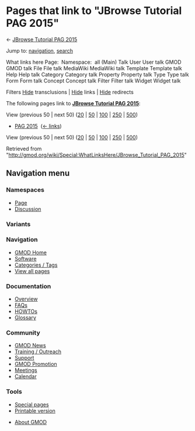 <div id="mw-page-base" class="noprint">

</div>

<div id="mw-head-base" class="noprint">

</div>

<div id="content" class="mw-body" role="main">

<span id="top"></span>

<div id="mw-js-message" style="display:none;">

</div>



# <span dir="auto">Pages that link to "JBrowse Tutorial PAG 2015"</span>

<div id="bodyContent">

<div id="contentSub">

← [JBrowse Tutorial PAG
2015](/wiki/JBrowse_Tutorial_PAG_2015 "JBrowse Tutorial PAG 2015")

</div>

<div id="jump-to-nav" class="mw-jump">

Jump to: [navigation](#mw-navigation), [search](#p-search)

</div>

<div id="mw-content-text">

What links here Page:  Namespace:  all (Main) Talk User User talk GMOD
GMOD talk File File talk MediaWiki MediaWiki talk Template Template talk
Help Help talk Category Category talk Property Property talk Type Type
talk Form Form talk Concept Concept talk Filter Filter talk Widget
Widget talk

Filters
[Hide](/mediawiki/index.php?title=Special:WhatLinksHere/JBrowse_Tutorial_PAG_2015&hidetrans=1 "Special:WhatLinksHere/JBrowse Tutorial PAG 2015")
transclusions \|
[Hide](/mediawiki/index.php?title=Special:WhatLinksHere/JBrowse_Tutorial_PAG_2015&hidelinks=1 "Special:WhatLinksHere/JBrowse Tutorial PAG 2015")
links \|
[Hide](/mediawiki/index.php?title=Special:WhatLinksHere/JBrowse_Tutorial_PAG_2015&hideredirs=1 "Special:WhatLinksHere/JBrowse Tutorial PAG 2015")
redirects

The following pages link to **[JBrowse Tutorial PAG
2015](/wiki/JBrowse_Tutorial_PAG_2015 "JBrowse Tutorial PAG 2015")**:

View (previous 50 \| next 50)
([20](/mediawiki/index.php?title=Special:WhatLinksHere/JBrowse_Tutorial_PAG_2015&limit=20 "Special:WhatLinksHere/JBrowse Tutorial PAG 2015")
\|
[50](/mediawiki/index.php?title=Special:WhatLinksHere/JBrowse_Tutorial_PAG_2015&limit=50 "Special:WhatLinksHere/JBrowse Tutorial PAG 2015")
\|
[100](/mediawiki/index.php?title=Special:WhatLinksHere/JBrowse_Tutorial_PAG_2015&limit=100 "Special:WhatLinksHere/JBrowse Tutorial PAG 2015")
\|
[250](/mediawiki/index.php?title=Special:WhatLinksHere/JBrowse_Tutorial_PAG_2015&limit=250 "Special:WhatLinksHere/JBrowse Tutorial PAG 2015")
\|
[500](/mediawiki/index.php?title=Special:WhatLinksHere/JBrowse_Tutorial_PAG_2015&limit=500 "Special:WhatLinksHere/JBrowse Tutorial PAG 2015"))

- [PAG 2015](/wiki/PAG_2015 "PAG 2015") ‎
  <span class="mw-whatlinkshere-tools">([←
  links](/mediawiki/index.php?title=Special:WhatLinksHere&target=PAG+2015 "Special:WhatLinksHere"))</span>

View (previous 50 \| next 50)
([20](/mediawiki/index.php?title=Special:WhatLinksHere/JBrowse_Tutorial_PAG_2015&limit=20 "Special:WhatLinksHere/JBrowse Tutorial PAG 2015")
\|
[50](/mediawiki/index.php?title=Special:WhatLinksHere/JBrowse_Tutorial_PAG_2015&limit=50 "Special:WhatLinksHere/JBrowse Tutorial PAG 2015")
\|
[100](/mediawiki/index.php?title=Special:WhatLinksHere/JBrowse_Tutorial_PAG_2015&limit=100 "Special:WhatLinksHere/JBrowse Tutorial PAG 2015")
\|
[250](/mediawiki/index.php?title=Special:WhatLinksHere/JBrowse_Tutorial_PAG_2015&limit=250 "Special:WhatLinksHere/JBrowse Tutorial PAG 2015")
\|
[500](/mediawiki/index.php?title=Special:WhatLinksHere/JBrowse_Tutorial_PAG_2015&limit=500 "Special:WhatLinksHere/JBrowse Tutorial PAG 2015"))

</div>

<div class="printfooter">

Retrieved from
"<http://gmod.org/wiki/Special:WhatLinksHere/JBrowse_Tutorial_PAG_2015>"

</div>

<div id="catlinks" class="catlinks catlinks-allhidden">

</div>

<div class="visualClear">

</div>

</div>

</div>

<div id="mw-navigation">

## Navigation menu

<div id="mw-head">



<div id="left-navigation">

<div id="p-namespaces" class="vectorTabs" role="navigation"
aria-labelledby="p-namespaces-label">

### Namespaces

- <span id="ca-nstab-main"><a href="/wiki/JBrowse_Tutorial_PAG_2015" accesskey="c"
  title="View the content page [c]">Page</a></span>
- <span id="ca-talk"><a
  href="/mediawiki/index.php?title=Talk:JBrowse_Tutorial_PAG_2015&amp;action=edit&amp;redlink=1"
  accesskey="t"
  title="Discussion about the content page [t]">Discussion</a></span>

</div>

<div id="p-variants" class="vectorMenu emptyPortlet" role="navigation"
aria-labelledby="p-variants-label">

### 

### Variants[](#)

<div class="menu">

</div>

</div>

</div>





</div>

</div>

</div>

<div id="mw-panel">

<div id="p-logo" role="banner">

<a href="/wiki/Main_Page"
style="background-image: url(http://gmod.org/images/GMOD-cogs.png);"
title="Visit the main page"></a>

</div>

<div id="p-Navigation" class="portal" role="navigation"
aria-labelledby="p-Navigation-label">

### Navigation

<div class="body">

- <span id="n-GMOD-Home">[GMOD Home](/wiki/Main_Page)</span>
- <span id="n-Software">[Software](/wiki/GMOD_Components)</span>
- <span id="n-Categories-.2F-Tags">[Categories /
  Tags](/wiki/Categories)</span>
- <span id="n-View-all-pages">[View all
  pages](/wiki/Special:AllPages)</span>

</div>

</div>

<div id="p-Documentation" class="portal" role="navigation"
aria-labelledby="p-Documentation-label">

### Documentation

<div class="body">

- <span id="n-Overview">[Overview](/wiki/Overview)</span>
- <span id="n-FAQs">[FAQs](/wiki/Category:FAQ)</span>
- <span id="n-HOWTOs">[HOWTOs](/wiki/Category:HOWTO)</span>
- <span id="n-Glossary">[Glossary](/wiki/Glossary)</span>

</div>

</div>

<div id="p-Community" class="portal" role="navigation"
aria-labelledby="p-Community-label">

### Community

<div class="body">

- <span id="n-GMOD-News">[GMOD News](/wiki/GMOD_News)</span>
- <span id="n-Training-.2F-Outreach">[Training /
  Outreach](/wiki/Training_and_Outreach)</span>
- <span id="n-Support">[Support](/wiki/Support)</span>
- <span id="n-GMOD-Promotion">[GMOD
  Promotion](/wiki/GMOD_Promotion)</span>
- <span id="n-Meetings">[Meetings](/wiki/Meetings)</span>
- <span id="n-Calendar">[Calendar](/wiki/Calendar)</span>

</div>

</div>

<div id="p-tb" class="portal" role="navigation"
aria-labelledby="p-tb-label">

### Tools

<div class="body">

- <span id="t-specialpages"><a href="/wiki/Special:SpecialPages" accesskey="q"
  title="A list of all special pages [q]">Special pages</a></span>
- <span id="t-print"><a
  href="/mediawiki/index.php?title=Special:WhatLinksHere/JBrowse_Tutorial_PAG_2015&amp;printable=yes"
  rel="alternate" accesskey="p"
  title="Printable version of this page [p]">Printable version</a></span>

</div>

</div>

</div>

</div>

<div id="footer" role="contentinfo">

- <span id="footer-places-about">[About
  GMOD](/wiki/GMOD:About "GMOD:About")</span>

<!-- -->






</div>
